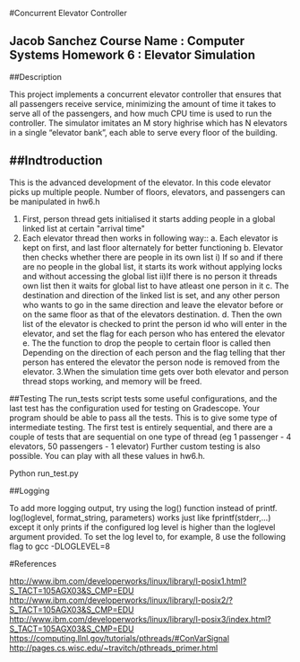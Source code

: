 #Concurrent Elevator Controller


Jacob Sanchez
Course Name  : Computer Systems
Homework  6  : Elevator Simulation
-------------------------------------------------------------------------------

##Description

This project implements a concurrent elevator controller that ensures that all passengers receive service, minimizing the amount of time it takes to serve all of the passengers, and how much CPU time is used to run the controller. The simulator imitates an M story highrise which has N elevators in a single “elevator bank”, each able to serve every floor of the building.

##Indtroduction
-------------
This is the  advanced development of the elevator. In this code elevator picks
up multiple people. Number of floors, elevators, and passengers can be 
manipulated in hw6.h
1. First, person thread gets initialised it starts adding people in a global
   linked list at certain "arrival time"
2. Each elevator thread then works in following way::
	a. Each elevator is kept on first, and last floor alternately for
	   better functioning
	b. Elevator then checks whether there are people in its own list
		i) If so and if there are no people in the global list, it
		   starts its work without applying locks and without
		   accessing the global list
		ii)If there is no person it threads own list then it waits
		   for global list to have atleast one person in it
	c. The destination and direction of the linked list is set, and any
	   other person who wants to go in the same direction and leave the
	   elevator before or on the same floor as that of the elevators
	   destination.
	d. Then the own list of the elevator is checked to print the person id
	   who will enter in the elevator, and set the flag for each person
	   who has entered the elevator
	e. The the function to drop the people to certain floor is called then
           Depending on the direction of each person and the flag telling that
	   ther person has entered the elevator the person node is removed
	   from the elevator.
3.When the simulation time gets over both elevator and person thread stops
working, and memory will be freed.	

##Testing
The run_tests script tests some useful configurations, and the last test has the configuration used for testing on Gradescope. Your program should be able to pass all the tests. This is to give some type of intermediate testing. The first test is entirely sequential, and there are a couple of tests that are sequential on one type of thread (eg 1 passenger - 4 elevators, 50 passengers - 1 elevator) Further custom testing is also possible. You can play with all these values in hw6.h.


Python run_test.py

##Logging

To add more logging output, try using the log() function instead of printf. log(loglevel, format_string, parameters) works just like fprintf(stderr,...) except it only prints if the configured log level is higher than the loglevel argument provided. To set the log level to, for example, 8 use the following flag to gcc -DLOGLEVEL=8


#References

http://www.ibm.com/developerworks/linux/library/l-posix1.html?S_TACT=105AGX03&S_CMP=EDU
http://www.ibm.com/developerworks/linux/library/l-posix2/?S_TACT=105AGX03&S_CMP=EDU
http://www.ibm.com/developerworks/linux/library/l-posix3/index.html?S_TACT=105AGX03&S_CMP=EDU
https://computing.llnl.gov/tutorials/pthreads/#ConVarSignal
http://pages.cs.wisc.edu/~travitch/pthreads_primer.html
